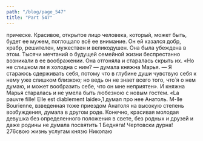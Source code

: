 ```yaml
---
path: "/blog/page_547"
title: "Part 547"
---
```


прическе. Красивое, открытое лицо человека, который, может быть, будет ее мужем, поглощало всё ее внимание. Он ей казался добр, храбр, решителен, мужествен и великодушен. Она была убеждена в этом. Тысячи мечтаний о будущей семейной жизни беспрестанно возникали в ее воображении. Она отгоняла и старалась скрыть их.
«Но не слишком ли я холодна с ним? — думала княжна Марья. — Я стараюсь сдерживать себя, потому что в глубине души чувствую себя к нему уже слишком близкою; но ведь он не знает всего того, что̀ я о нем думаю, и может вообразить себе, что он мне неприятен».
И княжна Марья старалась и не умела быть любезною с новым гостем.
«La pauvre fille! Elle est diablement laide»,1 думал про нее Анатоль.
M-lle Bourienne, взведенная тоже приездом Анатоля на высокую степень возбуждения, думала в другом роде. Конечно, красивая молодая девушка без определенного положения в свете, без родных и друзей и даже родины не думала посвятить 1 Бедняга! Чертовски дурна!
276свою жизнь услугам князю Николаю 
